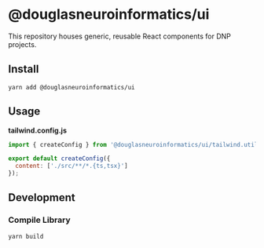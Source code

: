 # @douglasneuroinformatics/ui

This repository houses generic, reusable React components for DNP projects.

## Install

```shell
yarn add @douglasneuroinformatics/ui
```

## Usage

**tailwind.config.js**

```javascript
import { createConfig } from '@douglasneuroinformatics/ui/tailwind.utils.cjs';

export default createConfig({
  content: ['./src/**/*.{ts,tsx}']
});

```

## Development

### Compile Library

```shell
yarn build
```